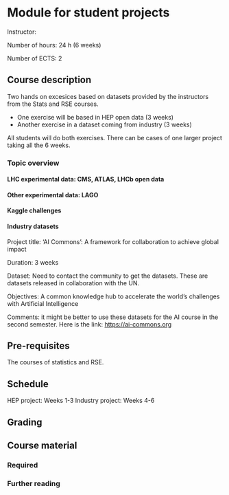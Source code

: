 # Module for student projects

Instructor:

Number of hours: 24 h (6 weeks)

Number of ECTS: 2

## Course description

Two hands on excesices based on datasets provided by the instructors from the Stats and RSE courses.

* One exercise will be based in HEP open data (3 weeks)
* Another exercise in a dataset coming from industry (3 weeks)

All students will do both exercises. There can be cases of one larger project taking all the 6 weeks. 

### Topic overview

#### LHC experimental data: CMS, ATLAS, LHCb open data
#### Other experimental data: LAGO
#### Kaggle challenges
#### Industry datasets

Project title: ‘AI Commons’: A framework for collaboration to achieve global impact

Duration: 3 weeks

Dataset: Need to contact the community to get the datasets. These are datasets released in collaboration with the UN.

Objectives: A common knowledge hub to accelerate the world’s challenges with Artificial Intelligence

Comments: it might be better to use these datasets for the AI course in the second semester. Here is the link: https://ai-commons.org

## Pre-requisites

The courses of statistics and RSE. 

## Schedule

HEP project: Weeks 1-3
Industry project: Weeks 4-6

## Grading

## Course material

### Required
### Further reading
